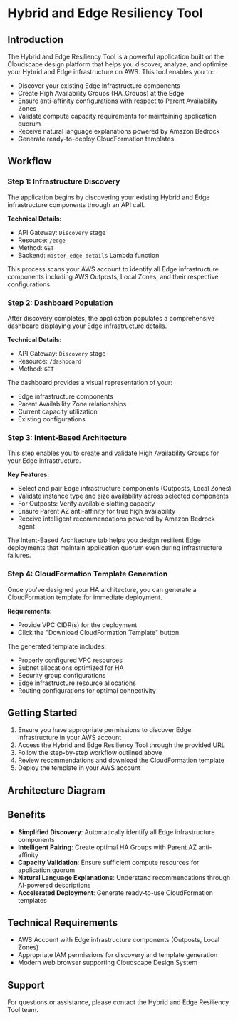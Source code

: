 # Hybrid and Edge Resiliency Tool

## Introduction

The Hybrid and Edge Resiliency Tool is a powerful application built on the Cloudscape design platform that helps you discover, analyze, and optimize your Hybrid and Edge infrastructure on AWS. This tool enables you to:

- Discover your existing Edge infrastructure components
- Create High Availability Groups (HA_Groups) at the Edge
- Ensure anti-affinity configurations with respect to Parent Availability Zones
- Validate compute capacity requirements for maintaining application quorum
- Receive natural language explanations powered by Amazon Bedrock
- Generate ready-to-deploy CloudFormation templates

## Workflow

### Step 1: Infrastructure Discovery

The application begins by discovering your existing Hybrid and Edge infrastructure components through an API call.

**Technical Details:**
- API Gateway: `Discovery` stage
- Resource: `/edge`
- Method: `GET`
- Backend: `master_edge_details` Lambda function

This process scans your AWS account to identify all Edge infrastructure components including AWS Outposts, Local Zones, and their respective configurations.

### Step 2: Dashboard Population

After discovery completes, the application populates a comprehensive dashboard displaying your Edge infrastructure details.

**Technical Details:**
- API Gateway: `Discovery` stage
- Resource: `/dashboard`
- Method: `GET`

The dashboard provides a visual representation of your:
- Edge infrastructure components
- Parent Availability Zone relationships
- Current capacity utilization
- Existing configurations

### Step 3: Intent-Based Architecture

This step enables you to create and validate High Availability Groups for your Edge infrastructure.

**Key Features:**
- Select and pair Edge infrastructure components (Outposts, Local Zones)
- Validate instance type and size availability across selected components
- For Outposts: Verify available slotting capacity
- Ensure Parent AZ anti-affinity for true high availability
- Receive intelligent recommendations powered by Amazon Bedrock agent

The Intent-Based Architecture tab helps you design resilient Edge deployments that maintain application quorum even during infrastructure failures.

### Step 4: CloudFormation Template Generation

Once you've designed your HA architecture, you can generate a CloudFormation template for immediate deployment.

**Requirements:**
- Provide VPC CIDR(s) for the deployment
- Click the "Download CloudFormation Template" button

The generated template includes:
- Properly configured VPC resources
- Subnet allocations optimized for HA
- Security group configurations
- Edge infrastructure resource allocations
- Routing configurations for optimal connectivity

## Getting Started

1. Ensure you have appropriate permissions to discover Edge infrastructure in your AWS account
2. Access the Hybrid and Edge Resiliency Tool through the provided URL
3. Follow the step-by-step workflow outlined above
4. Review recommendations and download the CloudFormation template
5. Deploy the template in your AWS account

## Architecture Diagram



## Benefits

- **Simplified Discovery**: Automatically identify all Edge infrastructure components
- **Intelligent Pairing**: Create optimal HA Groups with Parent AZ anti-affinity
- **Capacity Validation**: Ensure sufficient compute resources for application quorum
- **Natural Language Explanations**: Understand recommendations through AI-powered descriptions
- **Accelerated Deployment**: Generate ready-to-use CloudFormation templates

## Technical Requirements

- AWS Account with Edge infrastructure components (Outposts, Local Zones)
- Appropriate IAM permissions for discovery and template generation
- Modern web browser supporting Cloudscape Design System

## Support

For questions or assistance, please contact the Hybrid and Edge Resiliency Tool team.


